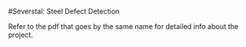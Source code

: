 #Severstal: Steel Defect Detection

Refer to the pdf that goes by the same name for detailed info about the project.